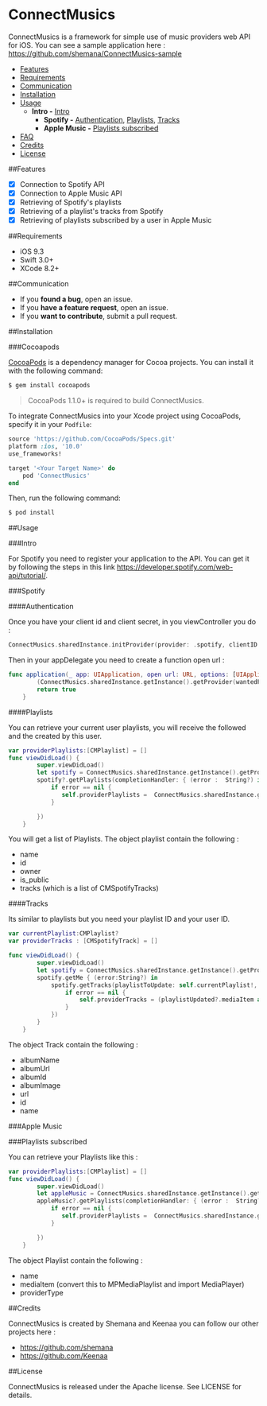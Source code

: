 # ConnectMusics

ConnectMusics is a framework for simple use of music providers web API for iOS.
You can see a sample application here : https://github.com/shemana/ConnectMusics-sample

- [Features](#features)
- [Requirements](#requirements)
- [Communication](#communication)
- [Installation](#installation)
- [Usage](#usage)
  - **Intro -** [Intro](#intro)
	- **Spotify -** [Authentication](#authentication), [Playlists](#playlists), [Tracks](#tracks)
	- **Apple Music -** [Playlists subscribed](#playlists)
- [FAQ](#faq)
- [Credits](#credits)
- [License](#license)

##Features

- [x] Connection to Spotify API
- [x] Connection to Apple Music API
- [x] Retrieving of Spotify's playlists
- [x] Retrieving of a playlist's tracks from Spotify
- [x] Retrieving of playlists subscribed by a user in Apple Music

##Requirements

- iOS 9.3
- Swift 3.0+
- XCode 8.2+

##Communication

- If you **found a bug**, open an issue.
- If you **have a feature request**, open an issue.
- If you **want to contribute**, submit a pull request.

##Installation

###Cocoapods

[CocoaPods](http://cocoapods.org) is a dependency manager for Cocoa projects. You can install it with the following command:

```bash
$ gem install cocoapods
```

> CocoaPods 1.1.0+ is required to build ConnectMusics.

To integrate ConnectMusics into your Xcode project using CocoaPods, specify it in your `Podfile`:

```ruby
source 'https://github.com/CocoaPods/Specs.git'
platform :ios, '10.0'
use_frameworks!

target '<Your Target Name>' do
    pod 'ConnectMusics'
end
```

Then, run the following command:

```bash
$ pod install
```

##Usage

###Intro

For Spotify you need to register your application to the API. You can get it by following the steps in this link https://developer.spotify.com/web-api/tutorial/.

###Spotify

####Authentication

Once you have your client id and client secret, in you viewController you do :

```Swift
ConnectMusics.sharedInstance.initProvider(provider: .spotify, clientID: yourClientID, clientSecret: yourClientSecret, redirectURI: yourRedirectURI)
```
Then in your appDelegate you need to create a function open url :

```Swift
func application(_ app: UIApplication, open url: URL, options: [UIApplicationOpenURLOptionsKey : Any] = [:]) -> Bool {
        (ConnectMusics.sharedInstance.getInstance().getProvider(wantedProvider: .spotify) as! CMSpotifyProviderManager).login(withAuthenticationCode: url.absoluteString)
        return true
    }
```

####Playlists

You can retrieve your current user playlists, you will receive the followed and the created by this user.

```Swift
var providerPlaylists:[CMPlaylist] = []
func viewDidLoad() {
        super.viewDidLoad()
        let spotify = ConnectMusics.sharedInstance.getInstance().getProvider(wantedProvider: .spotify)
        spotify?.getPlaylists(completionHandler: { (error :  String?) in
            if error == nil {
               self.providerPlaylists =  ConnectMusics.sharedInstance.getInstance().getPlaylistsByProviderType(providerType: .spotify)!
            }

        })
    }
```

You will get a list of Playlists. The object playlist contain the following :
- name
- id
- owner
- is_public
- tracks (which is a list of CMSpotifyTracks)

####Tracks

Its similar to playlists but you need your playlist ID and your user ID.

```Swift
var currentPlaylist:CMPlaylist?
var providerTracks : [CMSpotifyTrack] = []

func viewDidLoad() {
        super.viewDidLoad()
        let spotify = ConnectMusics.sharedInstance.getInstance().getProvider(wantedProvider: .spotify) as! CMSpotifyProviderManager
        spotify.getMe { (error:String?) in
            spotify.getTracks(playlistToUpdate: self.currentPlaylist!, completionHandler: { (playlistUpdated : CMPlaylist?, error: String?) in
                if error == nil {
                    self.providerTracks = (playlistUpdated?.mediaItem as! CMSpotifyPlaylist).tracks
                }
            })
        }
    }
```

The object Track contain the following :
- albumName
- albumUrl
- albumId
- albumImage
- url
- id
- name

###Apple Music

###Playlists subscribed

You can retrieve your Playlists like this :

```Swift
var providerPlaylists:[CMPlaylist] = []
func viewDidLoad() {
        super.viewDidLoad()
        let appleMusic = ConnectMusics.sharedInstance.getInstance().getProvider(wantedProvider: .appleMusic)
        appleMusic?.getPlaylists(completionHandler: { (error :  String?) in
            if error == nil {
               self.providerPlaylists =  ConnectMusics.sharedInstance.getInstance().getPlaylistsByProviderType(providerType: .appleMusic)!
            }

        })
    }
```

The object Playlist contain the following :
- name
- mediaItem (convert this to MPMediaPlaylist and import MediaPlayer)
- providerType

##Credits


ConnectMusics is created by Shemana and Keenaa you can follow our other projects here :
- https://github.com/shemana
- https://github.com/Keenaa

##License

ConnectMusics is released under the Apache license. See LICENSE for details.
